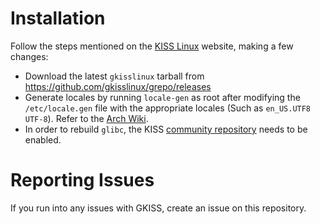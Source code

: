# Installation

Follow the steps mentioned on the [KISS Linux](https://k1ss.org/install) website, making a few changes:

* Download the latest `gkisslinux` tarball from https://github.com/gkisslinux/grepo/releases
* Generate locales by running `locale-gen` as root after modifying the `/etc/locale.gen` file with the appropriate locales (Such as `en_US.UTF8 UTF-8`). Refer to the [Arch Wiki](https://wiki.archlinux.org/index.php/Locale).
* In order to rebuild `glibc`, the KISS [community repository](https://github.com/kisslinux/community) needs to be enabled.

# Reporting Issues

If you run into any issues with GKISS, create an issue on this repository.
